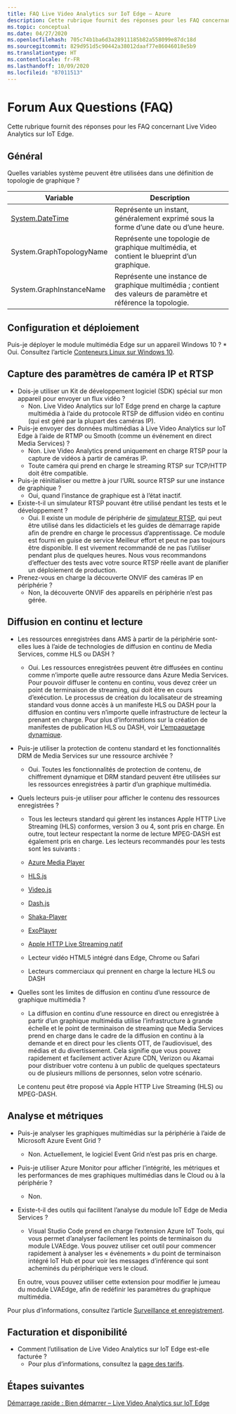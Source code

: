 ```yaml
---
title: FAQ Live Video Analytics sur IoT Edge – Azure
description: Cette rubrique fournit des réponses pour les FAQ concernant Live Video Analytics sur IoT Edge.
ms.topic: conceptual
ms.date: 04/27/2020
ms.openlocfilehash: 705c74b1ba6d3a28911185b82a558099e87dc18d
ms.sourcegitcommit: 829d951d5c90442a38012daaf77e86046018e5b9
ms.translationtype: HT
ms.contentlocale: fr-FR
ms.lasthandoff: 10/09/2020
ms.locfileid: "87011513"
---
```

# <a name="frequently-asked-questions-faqs"></a>Forum Aux Questions (FAQ)

Cette rubrique fournit des réponses pour les FAQ concernant Live Video Analytics sur IoT Edge.

## <a name="general"></a>Général

Quelles variables système peuvent être utilisées dans une définition de topologie de graphique ?

|Variable   |Description|
|---|---|
|[System.DateTime](/dotnet/framework/data/adonet/sql/linq/system-datetime-methods)|Représente un instant, généralement exprimé sous la forme d’une date ou d’une heure.|
|System.GraphTopologyName   |Représente une topologie de graphique multimédia, et contient le blueprint d’un graphique.|
|System.GraphInstanceName|  Représente une instance de graphique multimédia ; contient des valeurs de paramètre et référence la topologie.|

## <a name="configuration-and-deployment"></a>Configuration et déploiement

Puis-je déployer le module multimédia Edge sur un appareil Windows 10 ?
    * Oui. Consultez l’article [Conteneurs Linux sur Windows 10](/virtualization/windowscontainers/deploy-containers/linux-containers).

## <a name="capture-from-ip-camera-and-rtsp-settings"></a>Capture des paramètres de caméra IP et RTSP

* Dois-je utiliser un Kit de développement logiciel (SDK) spécial sur mon appareil pour envoyer un flux vidéo ?
    * Non. Live Video Analytics sur IoT Edge prend en charge la capture multimédia à l’aide du protocole RTSP de diffusion vidéo en continu (qui est géré par la plupart des caméras IP).
* Puis-je envoyer des données multimédias à Live Video Analytics sur IoT Edge à l’aide de RTMP ou Smooth (comme un événement en direct Media Services) ?
    * Non. Live Video Analytics prend uniquement en charge RTSP pour la capture de vidéos à partir de caméras IP.
    * Toute caméra qui prend en charge le streaming RTSP sur TCP/HTTP doit être compatible. 
* Puis-je réinitialiser ou mettre à jour l’URL source RTSP sur une instance de graphique ?
    * Oui, quand l’instance de graphique est à l’état inactif.  
* Existe-t-il un simulateur RTSP pouvant être utilisé pendant les tests et le développement ?
    * Oui. Il existe un module de périphérie de [simulateur RTSP](https://github.com/Azure/live-video-analytics/tree/master/utilities/rtspsim-live555), qui peut être utilisé dans les didacticiels et les guides de démarrage rapide afin de prendre en charge le processus d’apprentissage. Ce module est fourni en guise de service Meilleur effort et peut ne pas toujours être disponible. Il est vivement recommandé de ne pas l’utiliser pendant plus de quelques heures. Nous vous recommandons d’effectuer des tests avec votre source RTSP réelle avant de planifier un déploiement de production.
* Prenez-vous en charge la découverte ONVIF des caméras IP en périphérie ?
    * Non, la découverte ONVIF des appareils en périphérie n’est pas gérée.

## <a name="streaming-and-playback"></a>Diffusion en continu et lecture

* Les ressources enregistrées dans AMS à partir de la périphérie sont-elles lues à l’aide de technologies de diffusion en continu de Media Services, comme HLS ou DASH ?
    * Oui. Les ressources enregistrées peuvent être diffusées en continu comme n’importe quelle autre ressource dans Azure Media Services. Pour pouvoir diffuser le contenu en continu, vous devez créer un point de terminaison de streaming, qui doit être en cours d’exécution. Le processus de création du localisateur de streaming standard vous donne accès à un manifeste HLS ou DASH pour la diffusion en continu vers n’importe quelle infrastructure de lecteur la prenant en charge. Pour plus d’informations sur la création de manifestes de publication HLS ou DASH, voir [L’empaquetage dynamique](../latest/dynamic-packaging-overview.md).
* Puis-je utiliser la protection de contenu standard et les fonctionnalités DRM de Media Services sur une ressource archivée ?
    * Oui. Toutes les fonctionnalités de protection de contenu, de chiffrement dynamique et DRM standard peuvent être utilisées sur les ressources enregistrées à partir d’un graphique multimédia.
* Quels lecteurs puis-je utiliser pour afficher le contenu des ressources enregistrées ?
   * Tous les lecteurs standard qui gèrent les instances Apple HTTP Live Streaming (HLS) conformes, version 3 ou 4, sont pris en charge. En outre, tout lecteur respectant la norme de lecture MPEG-DASH est également pris en charge.
    Les lecteurs recommandés pour les tests sont les suivants :

    * [Azure Media Player](../latest/use-azure-media-player.md)
    * [HLS.js](https://hls-js.netlify.app/demo/)
    * [Video.js](https://videojs.com/)
    * [Dash.js](https://github.com/Dash-Industry-Forum/dash.js/wiki)
    * [Shaka-Player](https://github.com/google/shaka-player)
    * [ExoPlayer](https://github.com/google/ExoPlayer)
    * [Apple HTTP Live Streaming natif](https://developer.apple.com/streaming/)
    * Lecteur vidéo HTML5 intégré dans Edge, Chrome ou Safari
    * Lecteurs commerciaux qui prennent en charge la lecture HLS ou DASH
* Quelles sont les limites de diffusion en continu d’une ressource de graphique multimédia ?
    * La diffusion en continu d’une ressource en direct ou enregistrée à partir d’un graphique multimédia utilise l’infrastructure à grande échelle et le point de terminaison de streaming que Media Services prend en charge dans le cadre de la diffusion en continu à la demande et en direct pour les clients OTT, de l’audiovisuel, des médias et du divertissement. Cela signifie que vous pouvez rapidement et facilement activer Azure CDN, Verizon ou Akamai pour distribuer votre contenu à un public de quelques spectateurs ou de plusieurs millions de personnes, selon votre scénario.

    Le contenu peut être proposé via Apple HTTP Live Streaming (HLS) ou MPEG-DASH.

## <a name="monitoring-and-metrics"></a>Analyse et métriques

* Puis-je analyser les graphiques multimédias sur la périphérie à l’aide de Microsoft Azure Event Grid ?
    * Non. Actuellement, le logiciel Event Grid n’est pas pris en charge.
* Puis-je utiliser Azure Monitor pour afficher l’intégrité, les métriques et les performances de mes graphiques multimédias dans le Cloud ou à la périphérie ?
    * Non.
* Existe-t-il des outils qui facilitent l’analyse du module IoT Edge de Media Services ?
    * Visual Studio Code prend en charge l’extension Azure IoT Tools, qui vous permet d’analyser facilement les points de terminaison du module LVAEdge. Vous pouvez utiliser cet outil pour commencer rapidement à analyser les « événements » du point de terminaison intégré IoT Hub et pour voir les messages d’inférence qui sont acheminés du périphérique vers le cloud. 

    En outre, vous pouvez utiliser cette extension pour modifier le jumeau du module LVAEdge, afin de redéfinir les paramètres du graphique multimédia.

Pour plus d’informations, consultez l’article [Surveillance et enregistrement](monitoring-logging.md).

## <a name="billing-and-availability"></a>Facturation et disponibilité

* Comment l’utilisation de Live Video Analytics sur IoT Edge est-elle facturée ?
    * Pour plus d’informations, consultez la [page des tarifs](https://azure.microsoft.com/pricing/details/media-services/).

## <a name="next-steps"></a>Étapes suivantes

[Démarrage rapide : Bien démarrer – Live Video Analytics sur IoT Edge](get-started-detect-motion-emit-events-quickstart.md)
